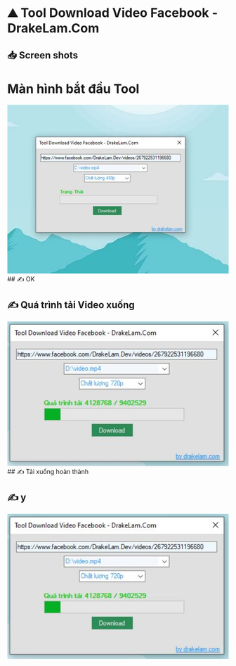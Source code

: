 ⛰ Tool Download Video Facebook - DrakeLam.Com
===
## 📥 Screen shots
# Màn hình bắt đầu Tool
<a title="Màn hình bắt đầu Tool">
<img src="https://raw.githubusercontent.com/drakelam/Tool-Download-Video-Facebook/main/giao-dien.JPG" alt="tool download video facebook" width="640">
</a><br/>
## ✍ OK

## ✍ Quá trình tải Video xuống
<a title="Quá trình tải Video xuống">
<img src="https://raw.githubusercontent.com/drakelam/Tool-Download-Video-Facebook/main/qua-trinh-tai-xuong.JPG" alt="tool download video facebook" width="640">
</a><br/>
## ✍ Tải xuống hoàn thành

## ✍ y
<a title="Quá trình tải xuống">
<img src="https://raw.githubusercontent.com/drakelam/Tool-Download-Video-Facebook/main/qua-trinh-tai-xuong.JPG" alt="tool download video facebook" width="640">
</a><br/>
